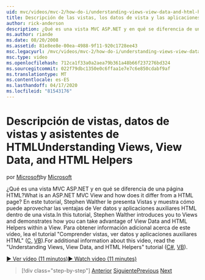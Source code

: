 ```yaml
---
uid: mvc/videos/mvc-2/how-do-i/understanding-views-view-data-and-html-helpers
title: Descripción de las vistas, los datos de vista y las aplicaciones auxiliares HTML Microsoft Docs
author: rick-anderson
description: ¿Qué es una vista MVC ASP.NET y en qué se diferencia de una página HTML? En este tutorial, Stephen Walther le presenta las vistas y demuestra cómo no se puede...
ms.author: riande
ms.date: 08/20/2008
ms.assetid: 81e8ee8e-00ea-4988-9f11-920c1728ee43
msc.legacyurl: /mvc/videos/mvc-2/how-do-i/understanding-views-view-data-and-html-helpers
msc.type: video
ms.openlocfilehash: 712ca1f33a0a2aea79b361a48b66f237276bd324
ms.sourcegitcommit: 022f79dbc1350e0c6ffaa1e7e7c6e850cdabf9af
ms.translationtype: MT
ms.contentlocale: es-ES
ms.lasthandoff: 04/17/2020
ms.locfileid: "81543176"
---
```

# <a name="understanding-views-view-data-and-html-helpers"></a><span data-ttu-id="32979-104">Descripción de vistas, datos de vistas y asistentes de HTML</span><span class="sxs-lookup"><span data-stu-id="32979-104">Understanding Views, View Data, and HTML Helpers</span></span>

<span data-ttu-id="32979-105">por [Microsoft](https://github.com/microsoft)</span><span class="sxs-lookup"><span data-stu-id="32979-105">by [Microsoft](https://github.com/microsoft)</span></span>

<span data-ttu-id="32979-106">¿Qué es una vista MVC ASP.NET y en qué se diferencia de una página HTML?</span><span class="sxs-lookup"><span data-stu-id="32979-106">What is an ASP.NET MVC View and how does it differ from a HTML page?</span></span> <span data-ttu-id="32979-107">En este tutorial, Stephen Walther le presenta Vistas y muestra cómo puede aprovechar las ventajas de Ver datos y aplicaciones auxiliares HTML dentro de una vista.</span><span class="sxs-lookup"><span data-stu-id="32979-107">In this tutorial, Stephen Walther introduces you to Views and demonstrates how you can take advantage of View Data and HTML Helpers within a View.</span></span> <span data-ttu-id="32979-108">Para obtener información adicional acerca de este vídeo, lea el tutorial "Comprender vistas, ver datos y aplicaciones auxiliares HTML" ([C,](../../../overview/older-versions-1/views/asp-net-mvc-views-overview-cs.md) [VB](../../../overview/older-versions-1/views/asp-net-mvc-views-overview-vb.md)).</span><span class="sxs-lookup"><span data-stu-id="32979-108">For additional information about this video, read the "Understanding Views, View Data, and HTML Helpers" tutorial ([C#](../../../overview/older-versions-1/views/asp-net-mvc-views-overview-cs.md), [VB](../../../overview/older-versions-1/views/asp-net-mvc-views-overview-vb.md)).</span></span>

[<span data-ttu-id="32979-109">&#9654; Ver vídeo (11 minutos)</span><span class="sxs-lookup"><span data-stu-id="32979-109">&#9654; Watch video (11 minutes)</span></span>](https://channel9.msdn.com/Blogs/ASP-NET-Site-Videos/understanding-views-view-data-and-html-helpers)

> [!div class="step-by-step"]
> <span data-ttu-id="32979-110">[Anterior](understanding-controllers-controller-actions-and-action-results.md)
> [Siguiente](an-introduction-to-url-routing.md)</span><span class="sxs-lookup"><span data-stu-id="32979-110">[Previous](understanding-controllers-controller-actions-and-action-results.md)
[Next](an-introduction-to-url-routing.md)</span></span>
